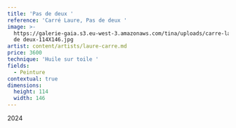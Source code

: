 ```yaml
---
title: 'Pas de deux '
reference: 'Carré Laure, Pas de deux '
image: >-
  https://galerie-gaia.s3.eu-west-3.amazonaws.com/tina/uploads/carre-laure/galerie-gaia-carre-laure-pas
  de deux-114X146.jpg
artist: content/artists/laure-carre.md
price: 3600
technique: 'Huile sur toile '
fields:
  - Peinture
contextual: true
dimensions:
  height: 114
  width: 146
---
```


2024
